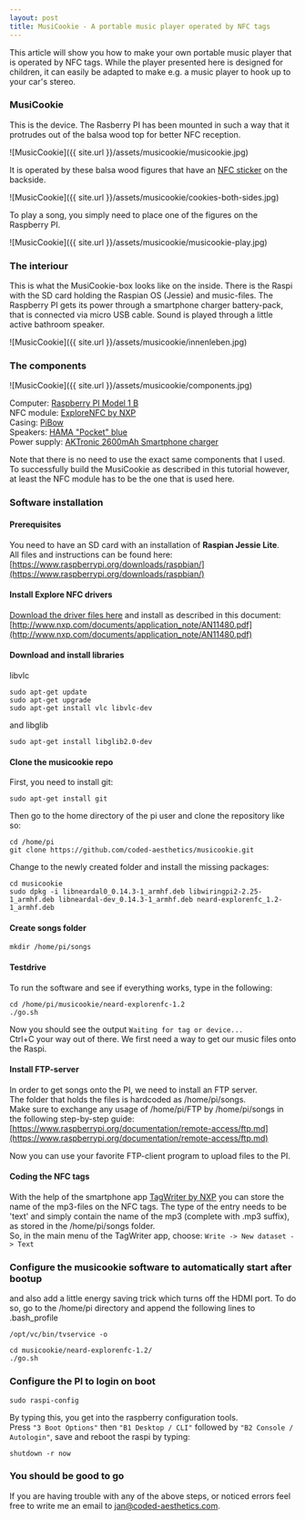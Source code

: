 ```yaml
---
layout: post
title: MusiCookie - A portable music player operated by NFC tags
---
```


<div class="message">
  This article will show you how to make your own portable music player that is operated by NFC tags. 
  While the player presented here is designed for children, it can easily be adapted 
  to make e.g. a music player to hook up to your car's stereo.
</div>

### MusiCookie

This is the device. The Rasberry PI has been mounted in such a way that it protrudes out of the balsa wood top for better NFC reception. 

![MusicCookie]({{ site.url }}/assets/musicookie/musicookie.jpg)

It is operated by these balsa wood figures that have an [NFC sticker](https://www.amazon.de/Tags-Sticker-NTAG213-Circus-168Byte/dp/B00BTKAI7U/ref=sr_1_4?ie=UTF8&qid=1478949107&sr=8-4&keywords=nfc+tags) on the backside.

![MusicCookie]({{ site.url }}/assets/musicookie/cookies-both-sides.jpg)

To play a song, you simply need to place one of the figures on the Raspberry PI. 

![MusicCookie]({{ site.url }}/assets/musicookie/musicookie-play.jpg)

### The interiour

This is what the MusiCookie-box looks like on the inside. There is the Raspi with the SD card holding the Raspian OS (Jessie) and music-files. 
The Raspberry PI gets its power through a smartphone charger battery-pack, that is connected via micro USB cable. Sound is played through a little active bathroom speaker.  

![MusicCookie]({{ site.url }}/assets/musicookie/innenleben.jpg)

### The components

![MusicCookie]({{ site.url }}/assets/musicookie/components.jpg)

Computer: [Raspberry PI Model 1 B](https://www.raspberrypi.org/products/model-b/)   
NFC module: [ExploreNFC by NXP](http://www.exp-tech.de/en/nxp-explore-nfc-fuer-raspberry-pi?___from_store=de)   
Casing: [PiBow](http://www.avc-shop.de/epages/64272905.sf/de_DE/?ObjectPath=/Shops/64272905/Products/PiBow)   
Speakers: [HAMA "Pocket" blue](https://www.hama.com/00139602/hama-pocket-mobile-speaker-blue)   
Power supply: [AKTronic 2600mAh Smartphone charger](https://www.otto.de/p/ak-tronic-powerbank-2-600-mah-567325052/#variationId=-28974452)   


Note that there is no need to use the exact same components that I used. 
To successfully build the MusiCookie as described in this tutorial however, at least the NFC module has to be the one that is used here.

### Software installation

#### Prerequisites

You need to have an SD card with an installation of **Raspian Jessie Lite**.   
All files and instructions can be found here: [https://www.raspberrypi.org/downloads/raspbian/](https://www.raspberrypi.org/downloads/raspbian/)

#### Install Explore NFC drivers
[Download the driver files here](https://www.nxp.com/webapp/sps/download/license.jsp?colCode=SW282816&appType=file1&location=null&DOWNLOAD_ID=null)
and install as described in this document: [http://www.nxp.com/documents/application_note/AN11480.pdf](http://www.nxp.com/documents/application_note/AN11480.pdf)

#### Download and install libraries

libvlc
```shell
sudo apt-get update   
sudo apt-get upgrade   
sudo apt-get install vlc libvlc-dev   
```

and libglib
```shell
sudo apt-get install libglib2.0-dev
```

#### Clone the musicookie repo
First, you need to install git:   
```shell
sudo apt-get install git
```
Then go to the home directory of the pi user and clone the repository like so:
```shell
cd /home/pi
git clone https://github.com/coded-aesthetics/musicookie.git
```
Change to the newly created folder and install the missing packages:
```shell
cd musicookie
sudo dpkg -i libneardal0_0.14.3-1_armhf.deb libwiringpi2-2.25-1_armhf.deb libneardal-dev_0.14.3-1_armhf.deb neard-explorenfc_1.2-1_armhf.deb
```

#### Create songs folder

```shell
mkdir /home/pi/songs
```

#### Testdrive

To run the software and see if everything works, type in the following:  
```shell
cd /home/pi/musicookie/neard-explorenfc-1.2
./go.sh
```
Now you should see the output `Waiting for tag or device...`  
Ctrl+C your way out of there. We first need a way to get our music files onto the Raspi.

#### Install FTP-server
In order to get songs onto the PI, we need to install an FTP server.  
The folder that holds the files is hardcoded as /home/pi/songs.  
Make sure to exchange any usage of /home/pi/FTP by /home/pi/songs in the following step-by-step guide:  
[https://www.raspberrypi.org/documentation/remote-access/ftp.md](https://www.raspberrypi.org/documentation/remote-access/ftp.md)

Now you can use your favorite FTP-client program to upload files to the PI.  

#### Coding the NFC tags

With the help of the smartphone app [TagWriter by NXP](https://play.google.com/store/apps/details?id=com.nxp.nfc.tagwriter&hl=de) you can store the name of the mp3-files on the NFC tags.
The type of the entry needs to be 'text' and simply contain the name of the mp3 (complete with .mp3 suffix), as stored in the /home/pi/songs folder.   
So, in the main menu of the TagWriter app, choose: `Write -> New dataset -> Text`

### Configure the musicookie software to automatically start after bootup

and also add a little energy saving trick which turns off the HDMI port.
To do so, go to the /home/pi directory and append the following lines to .bash_profile 
    
    /opt/vc/bin/tvservice -o
    
    cd musicookie/neard-explorenfc-1.2/
    ./go.sh

### Configure the PI to login on boot

```
sudo raspi-config
```
By typing this, you get into the raspberry configuration tools.   
Press `"3 Boot Options"` then `"B1 Desktop / CLI"` followed by `"B2 Console / Autologin"`, save and reboot the raspi by typing:
```
shutdown -r now
```

### You should be good to go

If you are having trouble with any of the above steps, or noticed errors feel free to write me an email to jan@coded-aesthetics.com.